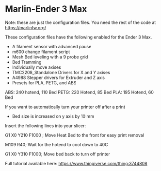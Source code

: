 # Marlin-Ender 3 Max

Note: these are just the configuration files. You need the rest of the code at https://marlinfw.org/

These configuration files have the following enabled for the Ender 3 Max.

- A filament sensor with advanced pause
- m600 change filament script
- Mesh Bed leveling with a 9 probe grid
- Bed Tramming
- Individually move axises
- TMC2208_Standalone Drivers for X and Y axises
- A4988 Stepper drivers for Extruder and Z axis
- Presets for PLA, PETG, and ABS

ABS: 240 hotend, 110 Bed
PETG: 220 Hotend, 85 Bed
PLA: 195 Hotend, 60 Bed

If you want to automatically turn your printer off after a print

- Bed size is increased on y axis by 10 mm

Insert the following lines into your slicer: 

G1 X0 Y210 F1000 ; Move Heat Bed to the front for easy print removal

M109 R40; Wait for the hotend to cool down to 40C

G1 X0 Y310 F1000; Move bed back to turn off printer

Full tutorial available here: https://www.thingiverse.com/thing:3744808
